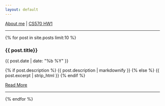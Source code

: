 ```yaml
---
layout: default
---
```

<a href="/my/resume.pdf" target="_blank" onclick="if (!ga) return true;ga('send','pageview','/my/resume.pdf');">About me</a> | [CS570 HW1](/my/cs_570_hw1.pdf)

<hr/>
<!-- Posts -->
{% for post in site.posts limit:10 %}
<h3>{{ post.title}}</h3>
<p><span class="glyphicon glyphicon-time"></span>{{ post.date | date: "%b %Y" }}</p>
<p>
{% if post.description %}
{{ post.description | markdownify }}
{% else %}
{{ post.excerpt | strip_html }}
{% endif %}
</p>
<a class="btn btn-primary" href="{{ post.url }}">Read More <span class="glyphicon glyphicon-chevron-right"></span></a>
<hr>
{% endfor %}

<!-- Pager -->
<!--ul class="pager">
    <li class="previous">
        <a href="#">&larr; Older</a>
    </li>
    <li class="next">
        <a href="#">Newer &rarr;</a>
    </li>
</ul-->

